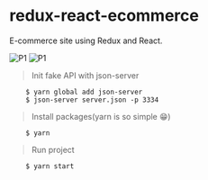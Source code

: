# redux-react-ecommerce

E-commerce site using Redux and React.

![P1](https://i.imgur.com/r4doBC8.png) ![P1](https://i.imgur.com/SLjTK53.png)

> Init fake API with json-server

```shell
    $ yarn global add json-server
    $ json-server server.json -p 3334
```

> Install packages(yarn is so simple 😁)

```shell
    $ yarn
```

> Run project

```shell
    $ yarn start
```
